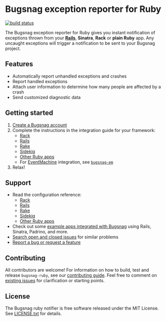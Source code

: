# Bugsnag exception reporter for Ruby
[![build status](https://travis-ci.org/bugsnag/bugsnag-ruby.svg?branch=master)](https://travis-ci.org/bugsnag/bugsnag-ruby)


The Bugsnag exception reporter for Ruby gives you instant notification of exceptions
thrown from your **[Rails](https://bugsnag.com/platforms/rails)**, **Sinatra**, **Rack** or **plain Ruby** app.
Any uncaught exceptions will trigger a notification to be sent to your
Bugsnag project.

## Features

* Automatically report unhandled exceptions and crashes
* Report handled exceptions 
* Attach user information to determine how many people are affected by a crash
* Send customized diagnostic data

## Getting started

1. [Create a Bugsnag account](https://bugsnag.com)
2. Complete the instructions in the integration guide for your framework:
    * [Rack](http://docs.bugsnag.com/platforms/ruby/rack)
    * [Rails](http://docs.bugsnag.com/platforms/ruby/rails)
    * [Rake](http://docs.bugsnag.com/platforms/ruby/rake)
    * [Sidekiq](http://docs.bugsnag.com/platforms/ruby/sidekiq)
    * [Other Ruby apps](http://docs.bugsnag.com/platforms/ruby/other)
    * For [EventMachine](http://rubyeventmachine.com) integration, see [`bugsnag-em`](https://github.com/bugsnag/bugsnag-em)
3. Relax!

## Support

* Read the configuration reference:
    * [Rack](http://docs.bugsnag.com/platforms/ruby/rack/configuration-options)
    * [Rails](http://docs.bugsnag.com/platforms/ruby/rails/configuration-options)
    * [Rake](http://docs.bugsnag.com/platforms/ruby/rake/configuration-options)
    * [Sidekiq](http://docs.bugsnag.com/platforms/ruby/sidekiq/configuration-options)
    * [Other Ruby apps](http://docs.bugsnag.com/platforms/ruby/other/configuration-options)
* Check out some [example apps integrated with Bugsnag](https://github.com/bugsnag/bugsnag-example-apps/tree/master/apps/ruby) using Rails, Sinatra, Padrino, and more.
* [Search open and closed issues](https://github.com/bugsnag/bugsnag-ruby/issues?utf8=✓&q=is%3Aissue) for similar problems
* [Report a bug or request a feature](https://github.com/bugsnag/bugsnag-ruby/issues/new)

## Contributing

All contributors are welcome! For information on how to build, test
and release `bugsnag-ruby`, see our
[contributing guide](https://github.com/bugsnag/bugsnag-ruby/blob/master/CONTRIBUTING.md). Feel free to comment on [existing issues](https://github.com/bugsnag/bugsnag-ruby/issues) for clarification or starting points.

## License

The Bugsnag ruby notifier is free software released under the MIT License.
See [LICENSE.txt](LICENSE.txt) for details.
